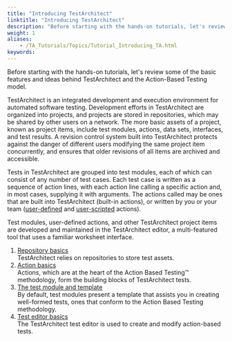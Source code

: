 ```yaml
--- 
title: "Introducing TestArchitect"
linktitle: "Introducing TestArchitect"
description: "Before starting with the hands-on tutorials, let's review some of the basic features and ideas behind TestArchitect and the Action-Based Testing model."
weight: 1
aliases: 
    - /TA_Tutorials/Topics/Tutorial_Introducing_TA.html
keywords: 
---
```


Before starting with the hands-on tutorials, let's review some of the basic features and ideas behind TestArchitect and the Action-Based Testing model.

TestArchitect is an integrated development and execution environment for automated software testing. Development efforts in TestArchitect are organized into projects, and projects are stored in repositories, which may be shared by other users on a network. The more basic assets of a project, known as project items, include test modules, actions, data sets, interfaces, and test results. A revision control system built into TestArchitect protects against the danger of different users modifying the same project item concurrently, and ensures that older revisions of all items are archived and accessible.

Tests in TestArchitect are grouped into test modules, each of which can consist of any number of test cases. Each test case is written as a sequence of action lines, with each action line calling a specific action and, in most cases, supplying it with arguments. The actions called may be ones that are built into TestArchitect \(built-in actions\), or written by you or your team \([user-defined](/TA_Glossary/Topics/glossaryHighLevelAction.html) and [user-scripted](/TA_Glossary/Topics/glossaryScriptedAction.html) actions\).

Test modules, user-defined actions, and other TestArchitect project items are developed and maintained in the TestArchitect editor, a multi-featured tool that uses a familiar worksheet interface.

1.  [Repository basics](/TA_Tutorials/Topics/Repository_basics.html)  
TestArchitect relies on repositories to store test assets.
2.  [Action basics](/TA_Tutorials/Topics/Action_basics.html)  
Actions, which are at the heart of the Action Based Testing™ methodology, form the building blocks of TestArchitect tests.
3.  [The test module and template](/TA_Tutorials/Topics/The_test_module_template.html)  
By default, test modules present a template that assists you in creating well-formed tests, ones that conform to the Action Based Testing methodology.
4.  [Test editor basics](/TA_Tutorials/Topics/Test_editor_basics.html)  
The TestArchitect test editor is used to create and modify action-based tests.



